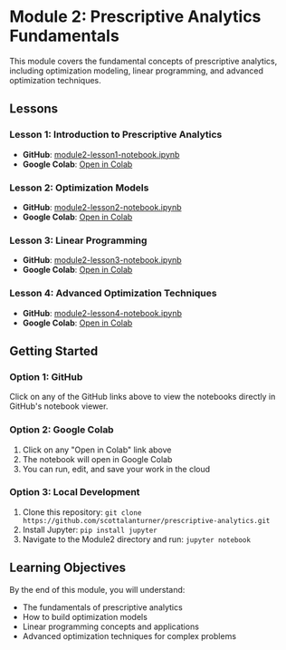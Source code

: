 # Module 2: Prescriptive Analytics Fundamentals

This module covers the fundamental concepts of prescriptive analytics, including optimization modeling, linear programming, and advanced optimization techniques.

## Lessons

### Lesson 1: Introduction to Prescriptive Analytics
- **GitHub**: [module2-lesson1-notebook.ipynb](module2-lesson1-notebook.ipynb)
- **Google Colab**: [Open in Colab](https://colab.research.google.com/github/scottalanturner/prescriptive-analytics/blob/main/Module2/module2-lesson1-notebook.ipynb)

### Lesson 2: Optimization Models
- **GitHub**: [module2-lesson2-notebook.ipynb](module2-lesson2-notebook.ipynb)
- **Google Colab**: [Open in Colab](https://colab.research.google.com/github/scottalanturner/prescriptive-analytics/blob/main/Module2/module2-lesson2-notebook.ipynb)

### Lesson 3: Linear Programming
- **GitHub**: [module2-lesson3-notebook.ipynb](module2-lesson3-notebook.ipynb)
- **Google Colab**: [Open in Colab](https://colab.research.google.com/github/scottalanturner/prescriptive-analytics/blob/main/Module2/module2-lesson3-notebook.ipynb)

### Lesson 4: Advanced Optimization Techniques
- **GitHub**: [module2-lesson4-notebook.ipynb](module2-lesson4-notebook.ipynb)
- **Google Colab**: [Open in Colab](https://colab.research.google.com/github/scottalanturner/prescriptive-analytics/blob/main/Module2/module2-lesson4-notebook.ipynb)

## Getting Started

### Option 1: GitHub
Click on any of the GitHub links above to view the notebooks directly in GitHub's notebook viewer.

### Option 2: Google Colab
1. Click on any "Open in Colab" link above
2. The notebook will open in Google Colab
3. You can run, edit, and save your work in the cloud

### Option 3: Local Development
1. Clone this repository: `git clone https://github.com/scottalanturner/prescriptive-analytics.git`
2. Install Jupyter: `pip install jupyter`
3. Navigate to the Module2 directory and run: `jupyter notebook`

## Learning Objectives

By the end of this module, you will understand:
- The fundamentals of prescriptive analytics
- How to build optimization models
- Linear programming concepts and applications
- Advanced optimization techniques for complex problems
